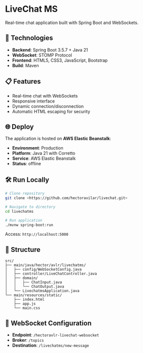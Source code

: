 # LiveChat MS

Real-time chat application built with Spring Boot and WebSockets.

## 🚀 Technologies

- **Backend**: Spring Boot 3.5.7 + Java 21
- **WebSocket**: STOMP Protocol
- **Frontend**: HTML5, CSS3, JavaScript, Bootstrap
- **Build**: Maven

## 📋 Features

- Real-time chat with WebSockets
- Responsive interface
- Dynamic connection/disconnection
- Automatic HTML escaping for security

## 🌐 Deploy

The application is hosted on **AWS Elastic Beanstalk**:

- **Environment**: Production
- **Platform**: Java 21 with Corretto
- **Service**: AWS Elastic Beanstalk
- **Status**: offline

## 🛠️ Run Locally

```bash
# Clone repository
git clone <https://github.com/hectoravilar/livechat.git>

# Navigate to directory
cd livechatms

# Run application
./mvnw spring-boot:run
```

Access: `http://localhost:5000`

## 📁 Structure

```
src/
├── main/java/hector/avlr/livechatms/
│   ├── config/WebSocketConfig.java
│   ├── controller/LiveChatController.java
│   ├── domain/
│   │   ├── ChatInput.java
│   │   └── ChatOutput.java
│   └── LivechatmsApplication.java
└── main/resources/static/
    ├── index.html
    ├── app.js
    └── main.css
```

## 🔧 WebSocket Configuration

- **Endpoint**: `/hectoravlr-livechat-websocket`
- **Broker**: `/topics`
- **Destination**: `/livechatms/new-message`
